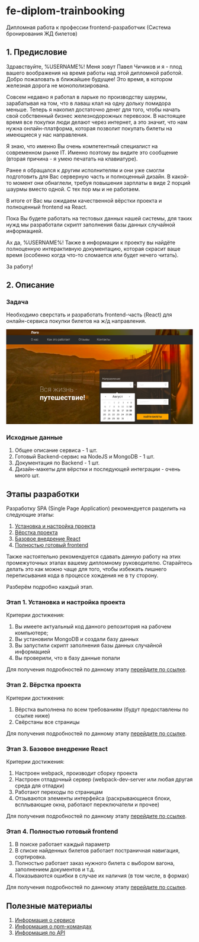 # fe-diplom-trainbooking
Дипломная работа к профессии frontend-разработчик (Система бронирования ЖД билетов)

## 1. Предисловие

Здравствуйте, %USERNAME%! Меня зовут Павел Чичиков и я - плод вашего воображения на время
работы над этой дипломной работой.
Добро пожаловать в ближайшее будущее! Это время, в котором железная дорога не монополизирована.

Совсем недавно я работал в ларьке по производству шаурмы, зарабатывая на том,
что в лаваш клал на одну дольку помидора меньше. Теперь я накопил достаточно денег для того, чтобы начать
свой собственный бизнес железнодорожных перевозок. 
В настоящее время все покупки люди делают через интернет, а это значит, что нам нужна
онлайн-платформа, которая позволит покупать билеты на имеющиеся у нас направления.

Я знаю, что именно Вы очень компетентный специалист на современном рынке IT.
Именно поэтому вы видите это сообщение (вторая причина - я умею печатать на клавиатуре).

Ранее я обращался к другим исполнителям и они уже смогли подготовить для Вас серверную часть и полноценный дизайн. 
В какой-то момент они обнаглели, требуя повышения зарплаты в виде 2 порций шаурмы вместо одной.
С тех пор мы и не работаем.

В итоге от Вас мы ожидаем качественной вёрстки проекта и полноценный frontend на React.

Пока Вы будете работать на тестовых данных нашей системы, для таких нужд мы разработали скрипт заполнения
базы данных случайной информацией.

Ах да, %USERNAME%! Также в информации к проекту вы найдёте полноценную интерактивную документацию, которая
скрасит ваше время (особенно когда что-то сломается или будет нечего читать).

За работу!

## 2. Описание

### Задача

Необходимо сверстать и разработать frontend-часть (React) для онлайн-сервиса покупки билетов на ж/д направления.

![первый экран приложения](./reference/images/1.png)

### Исходные данные
 
1. Общее описание сервиса - 1 шт.
2. Готовый Backend-сервис на NodeJS и MongoDB - 1 шт.
3. Документация по Backend - 1 шт.
4. Дизайн-макеты для вёрстки и последующей интеграции - очень много шт.

## Этапы разработки

Разработку SPA (Single Page Application) рекомендуется
разделить на следующие этапы:

1. [Установка и настройка проекта](./reference/step-1.md)
2. [Вёрстка проекта](./reference/step-2.md)
3. [Базовое внедрение React](./reference/step-3.md)
4. [Полностью готовый frontend](./reference/step-4.md)

Также настоятельно рекомендуется сдавать данную работу на этих
промежуточных этапах вашему дипломному руководителю. Старайтесь делать
это как можно чаще для того, чтобы избежать лишнего переписывания кода
в процессе хождения не в ту сторону.

Разберём подробно каждый этап.

### Этап 1. Установка и настройка проекта

Критерии достижения:

1. Вы имеете актуальный код данного репозитория на рабочем компьютере;
2. Вы установили MongoDB и создали базу данных
3. Вы запустили скрипт заполнения базы данных случайной информацией
4. Вы проверили, что в базу данные попали

Для получения подробностей по данному этапу
[перейдите по ссылке](./reference/step-1.md).

### Этап 2. Вёрстка проекта

Критерии достижения:

1. Вёрстка выполнена по всем требованиям (будут предоставлены по ссылке ниже)
2. Свёрстаны все страницы

Для получения подробностей по данному этапу
[перейдите по ссылке](./reference/step-2.md).

### Этап 3. Базовое внедрение React

Критерии достижения:

1. Настроен webpack, производит сборку проекта 
2. Настроен отладочный сервер (webpack-dev-server
или любая другая среда для отладки)
3. Работают переходы по страницам
4. Отзываются элементы интерфейса
(раскрывающиеся блоки, всплывающие окна, работают переключатели и прочее)

Для получения подробностей по данному этапу
[перейдите по ссылке](./reference/step-3.md).

### Этап 4. Полностью готовый frontend

1. В поиске работает каждый параметр
2. В списке найденных билетов работает постраничная навигация, сортировка.
3. Полностью работает заказ нужного билета с выбором вагона,
заполнением документов и т.д.
4. Показываются ошибки в случае их наличия (в том числе, в формах)

Для получения подробностей по данному этапу
[перейдите по ссылке](./reference/step-4.md).

## Полезные материалы

1. [Информация о сервисе](./reference/service.md)
2. [Информация о npm-командах](./reference/commands.md)
2. [Информация по API](./reference/api.md)
